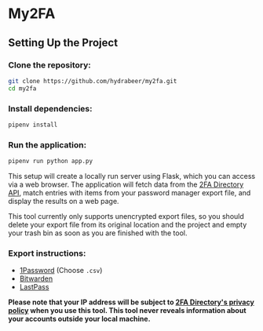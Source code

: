 # My2FA
## Setting Up the Project
### Clone the repository:

```bash
git clone https://github.com/hydrabeer/my2fa.git
cd my2fa
```
### Install dependencies:

```bash
pipenv install
```
### Run the application:

```bash
pipenv run python app.py
```

This setup will create a locally run server using Flask, which you can access via a web browser. The application will fetch data from the [2FA Directory API](https://2fa.directory/api/), match entries with items from your password manager export file, and display the results on a web page.

This tool currently only supports unencrypted export files, so you should delete your export file from its original location and the project and empty your trash bin as soon as you are finished with the tool.

### Export instructions:
- [1Password](https://support.1password.com/export/) (Choose `.csv`)
- [Bitwarden](https://bitwarden.com/learning/passwordmanager-how-to-export-your-bitwarden-vault/)
- [LastPass](https://support.lastpass.com/s/document-item?bundleId=lastpass&topicId=LastPass/export-vault.html&_LANG=enus)

**Please note that your IP address will be subject to [2FA Directory's privacy policy](https://2fa.directory/privacy/) when you use this tool. This tool never reveals information about your accounts outside your local machine.**
